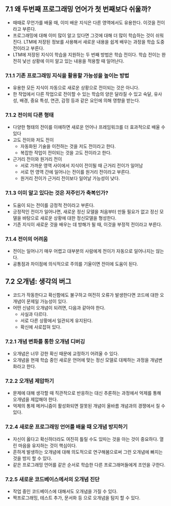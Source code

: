 ## 7.1 왜 두번째 프로그래밍 언어가 첫 번째보다 쉬울까?
- 때때로 무언가를 배울 때, 이미 배운 지식은 다른 영역에서도 유용한다. 이것을 전이라고 부른다.
- 프로그래밍에 대해 이미 많이 알고 있다면 그것에 대해 더 많이 학습하는 것이 쉬워진다. LTM에 저장된 정보를 사용해서 새로운 내용을 쉽게 배우는 과정을 학습 도중 전이라고 부른다.
- LTM에 저장된 지식이 학습을 지원하는 두 번째 방법은 학습 전이다. 학습 전이는 완전히 낯선 상황에 이미 알고 있는 내용을 적용할 때 일어난다.

### 7.1.1 기존 프로그래밍 지식을 활용할 가능성을 높이는 방법
- 유용한 모든 지식이 자동으로 새로운 상황으로 전이되는 것은 아니다.
- 한 작업에서 다른 작업으로 전이할 수 있는 학습의 양은 달라질 수 있고 숙달, 유사성, 배경, 중요 특성, 연관, 감정 등과 같은 요인에 의해 영향을 받는다.

### 7.1.2 전이의 다른 형태
- 다양한 형태의 전이를 이애하면 새로운 언어나 프레임워크를 더 효과적으로 배울 수 있다
- 고도 전이와 저도 전이
	- 자동화된 기술을 이전하는 것을 저도 전이라고 한다.
	- 복잡한 작업이 전이되는 것을 고도 전이라고 한다.
- 근거리 전이와 원거리 전이
	- 서로 가까운 영역 사이에서 지식이 전이될 때 근거리 전이가 일어남
	- 서로 먼 영역 간에 일어나는 전이를 원거리 전이라고 부른다.
	- 원거리 전이가 근거리 전이보다 일어날 가능성이 낮다.

### 7.1.3 이미 알고 있다는 것은 저주인가 축복인가?
- 도움이 되는 전이를 긍정적 전이라고 부른다.
- 긍정적인 전이가 일어나면, 새로운 정신 모델을 처음부터 만들 필요가 없고 정신 모델을 바탕으로 새로운 상황에 대한 정신모델을 형성한다.
- 기존 지식이 새로운 것을 배우는 데 방해가 될 때, 이것을 부정적 전이라고 부른다.
### 7.1.4 전이의 어려움
- 전이는 일어나기 매우 어렵고 대부분의 사람에게 전이가 자동으로 일어나지는 않는다.
- 공통점과 차이점에 의식적으로 주의를 기울이면 전이에 도움이 된다.

## 7.2 오개념: 생각의 버그
- 코드가 작동한다고 확신함에도 불구하고 여전히 오류가 발생한다면 코드에 대한 오개념이 문제일 가능성이 있다.
- 어떤 신념이 오개념이 되려면, 다음과 같아야 한다.
	- 사실과 다르다.
	- 서로 다른 상황에서 일관되게 유지된다.
	- 확신에 사로잡혀 있다.

### 7.2.1 개념 변화를 통한 오개념 디버깅
- 오개념은 너무 강한 확신 때문에 교정하기 어려울 수 있다.
- 오개념을 현재 학습 중인 새로운 언어에 맞는 정신 모델로 대체하는 과정을 개념변화라고 한다.
### 7.2.2 오개념 제압하기
- 문제에 대해 생각할 때 직관적으로 반응하는 대신 추론하는 과정에서 억제를 통해 오개념을 제압해야 한다.
- 억제의 통제 메커니즘이 활성화되면 잘못된 개념이 올바름 개념과의 경쟁에서 질 수 있다.

### 7.2.4 새로운 프로그래밍 언어를 배울 때 오개념 방지하기
- 자신이 옳다고 확신하더라도 여진히 틀릴 수도 있따는 것을 아는 것이 중요하다. 열린 마음을 유지하는 것이 핵심이다.
- 흔하게 발생하는 오개념에 대해 의도적으로 연구해봄으로써 그런 오개념에 빠지는 것을 방지 할 수 있다.
- 같은 프로그래밍 언어를 같은 순서로 학습한 다른 프로그래머들에게 조언을 구한다.

### 7.2.5 새로운 코드베이스에서의 오개념 진단
- 작업 중인 코드베이스에 대해서도 오개념을 가질 수 있다.
- 짝프로그래밍, 테스트 추가, 문서화 등 으로 오개념을 탐지 할 수 있다.